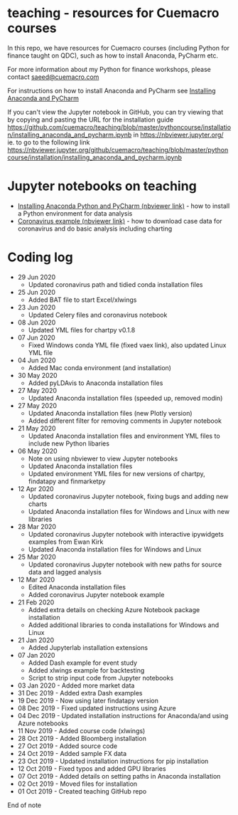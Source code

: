 # teaching - resources for Cuemacro courses

In this repo, we have resources for Cuemacro courses (including Python for finance taught on QDC), such as how to install Anaconda, PyCharm etc.

For more information about my Python for finance workshops, please contact saeed@cuemacro.com

For instructions on how to install Anaconda and PyCharm see [Installing Anaconda and PyCharm](pythoncourse/installation/installing_anaconda_and_pycharm.ipynb)

If you can't view the Jupyter notebook in GitHub, you can try viewing that by copying and pasting the URL for the installation guide
https://github.com/cuemacro/teaching/blob/master/pythoncourse/installation/installing_anaconda_and_pycharm.ipynb
in https://nbviewer.jupyter.org/ ie. to go to the following link 
https://nbviewer.jupyter.org/github/cuemacro/teaching/blob/master/pythoncourse/installation/installing_anaconda_and_pycharm.ipynb

# Jupyter notebooks on teaching

* [Installing Anaconda Python and PyCharm (nbviewer link)](https://nbviewer.jupyter.org/github/cuemacro/teaching/blob/master/pythoncourse/installation/installing_anaconda_and_pycharm.ipynb) - how to install a Python environment for data analysis
* [Coronavirus example (nbviewer link)](https://nbviewer.jupyter.org/github/cuemacro/teaching/blob/master/pythoncourse/notebooks/coronavirus_example.ipynb) - how to download case data for coronavirus and do basic analysis including charting

# Coding log

* 29 Jun 2020
    * Updated coronavirus path and tidied conda installation files
* 25 Jun 2020
    * Added BAT file to start Excel/xlwings
* 23 Jun 2020
    * Updated Celery files and coronavirus notebook
* 08 Jun 2020
    * Updated YML files for chartpy v0.1.8
* 07 Jun 2020
    * Fixed Windows conda YML file (fixed vaex link), also updated Linux YML file
* 04 Jun 2020
    * Added Mac conda environment (and installation)
* 30 May 2020
    * Added pyLDAvis to Anaconda installation files
* 27 May 2020
    * Updated Anaconda installation files (speeded up, removed modin)
* 27 May 2020
    * Updated Anaconda installation files (new Plotly version)
    * Added different filter for removing comments in Jupyter notebook
* 21 May 2020
    * Updated Anaconda installation files and environment YML files to include new Python libaries
* 06 May 2020
    * Note on using nbviewer to view Jupyter notebooks
    * Updated Anaconda installation files
    * Updated environment YML files for new versions of chartpy, findatapy and finmarketpy
* 12 Apr 2020
    * Updated coronavirus Jupyter notebook, fixing bugs and adding new charts
    * Updated Anaconda installation files for Windows and Linux with new libraries
* 28 Mar 2020
    * Updated coronavirus Jupyter notebook with interactive ipywidgets examples from Ewan Kirk
    * Updated Anaconda installation files for Windows and Linux
* 25 Mar 2020
    * Updated coronavirus Jupyter notebook with new paths for source data and lagged analysis
* 12 Mar 2020
    * Edited Anaconda installation files
    * Added coronavirus Jupyter notebook example
* 21 Feb 2020
    * Added extra details on checking Azure Notebook package installation
    * Added additional libraries to conda installations for Windows and Linux
* 21 Jan 2020
    * Added Jupyterlab installation extensions
* 07 Jan 2020 
    * Added Dash example for event study 
    * Added xlwings example for backtesting
    * Script to strip input code from Jupyter notebooks
* 03 Jan 2020 - Added more market data
* 31 Dec 2019 - Added extra Dash examples
* 19 Dec 2019 - Now using later findatapy version
* 08 Dec 2019 - Fixed updated instructions using Azure
* 04 Dec 2019 - Updated installation instructions for Anaconda/and using Azure notebooks
* 11 Nov 2019 - Added course code (xlwings)
* 28 Oct 2019 - Added Bloomberg installation
* 27 Oct 2019 - Added source code
* 24 Oct 2019 - Added sample FX data
* 23 Oct 2019 - Updated installation instructions for pip installation
* 12 Oct 2019 - Fixed typos and added GPU libraries
* 07 Oct 2019 - Added details on setting paths in Anaconda installation
* 02 Oct 2019 - Moved files for installation
* 01 Oct 2019 - Created teaching GitHub repo

End of note
